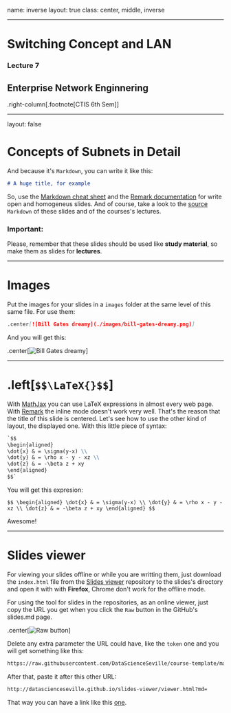 name: inverse
layout: true
class: center, middle, inverse

---

# Switching Concept and LAN 
### Lecture 7
## Enterprise Network Enginnering 

.right-column[.footnote[CTIS 6th Sem]]

---

layout: false

# Concepts of Subnets in Detail

And because it's `Markdown`, you can write it like this:

```markdown
# A huge title, for example
```

So, use the [Markdown cheat sheet](https://github.com/adam-p/markdown-here/wiki/Markdown-Cheatsheet) and the [Remark documentation](https://github.com/gnab/remark/wiki) for write open and homogeneus slides. And of course, take a look to the [source](https://github.com/DataScienceSeville/course-template/blob/master/Lecture%201:%20A%20little%20example/slides.md) `Markdown` of these slides and of the courses's lectures.

### Important:
Please, remember that these slides should be used like **study material**, so make them as slides for **lectures**.

---

# Images

Put the images for your slides in a `images` folder at the same level of this same file. For use them:

```markdown
.center[![Bill Gates dreamy](./images/bill-gates-dreamy.png)]
```
And you will get this:

.center[![Bill Gates dreamy](./images/bill-gates-dreamy.png)]

---

# .left[`$$\LaTeX{}$$`]

With [MathJax](http://www.mathjax.org/) you can use LaTeX expressions in almost every web page. With [Remark](https://github.com/gnab/remark) the inline mode doesn't work very well. That's the reason that the title of this slide is centered. Let's see how to use the other kind of layout, the displayed one. With this little piece of syntax:

```markdown
`$$
\begin{aligned}
\dot{x} & = \sigma(y-x) \\
\dot{y} & = \rho x - y - xz \\
\dot{z} & = -\beta z + xy
\end{aligned}
$$`
```

You will get this expresion:

`$$
\begin{aligned}
\dot{x} & = \sigma(y-x) \\
\dot{y} & = \rho x - y - xz \\
\dot{z} & = -\beta z + xy
\end{aligned}
$$`

Awesome!

---

# Slides viewer

For viewing your slides offline or while you are writting them, just download the `index.html` file from the [Slides viewer](https://github.com/DataScienceSeville/slides-viewer) repository to the slides's directory and open it with with **Firefox**, Chrome don't work for the offline mode.

For using the tool for slides in the repositories, as an online viewer, just copy the URL you get when you click the `Raw` button in the GitHub's slides.md page.

.center[![Raw button](./images/raw-button.png)]

Delete any extra parameter the URL could have, like the `token` one and you will get something like this:

```markdown
https://raw.githubusercontent.com/DataScienceSeville/course-template/master/Lecture%201:%20A%20little%20example/slides.md
```

After that, paste it after this other URL:

```markdown
http://datascienceseville.github.io/slides-viewer/viewer.html?md=
```

That way you can have a link like this [one](http://datascienceseville.github.io/slides-viewer/viewer.html?md=https://raw.githubusercontent.com/DataScienceSeville/course-template/master/Lecture%201:%20A%20little%20example/slides.md).

